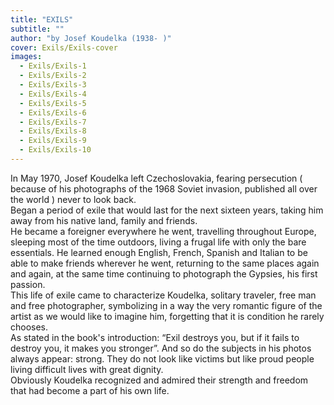 ```yaml
---
title: "EXILS"
subtitle: ""
author: "by Josef Koudelka (1938- )"
cover: Exils/Exils-cover
images:
  - Exils/Exils-1
  - Exils/Exils-2
  - Exils/Exils-3
  - Exils/Exils-4
  - Exils/Exils-5
  - Exils/Exils-6
  - Exils/Exils-7
  - Exils/Exils-8
  - Exils/Exils-9
  - Exils/Exils-10
---
```

In May 1970, Josef Koudelka left Czechoslovakia, fearing persecution ( because of his photographs of the 1968 Soviet invasion, published all over the world ) never to look back.   
Began a period of exile that would last for the next sixteen years, taking him away from his native land, family and friends.   
He became a foreigner everywhere he went, travelling throughout Europe, sleeping most of the time outdoors, living a frugal life with only the bare essentials. He learned enough English, French, Spanish and Italian to be able to make friends wherever he went, returning to the same places again and again, at the same time continuing to photograph the Gypsies, his first passion.   
This life of exile came to characterize Koudelka, solitary traveler, free man and free photographer, symbolizing in a way the very romantic figure of the artist as we would like to imagine him, forgetting that it is condition he rarely chooses.   
As stated in the book's introduction: “Exil destroys you, but if it fails to destroy you, it makes you stronger”.
And so do the subjects in his photos always appear: strong.  They do not look like victims but like proud people living difficult lives with great dignity.   
Obviously Koudelka recognized and admired their strength and freedom that had become a part of his own life. 



